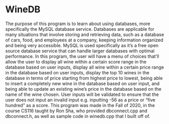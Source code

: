 # WineDB
The purpose of this program is to learn about using databases, more specifically the MySQL database service. Databases are applicable for many situations that involve storing and retrieving data, such as a database of cars, food, and employees at a company, keeping information organized and being very accessible. MySQL is used specifically as it’s a free open source database service that can handle larger databases with optimal performance. In this program, the user will have a menu of choices that’ll allow the user to display all wine within a certain score range in the database based on user inputs, display all wine within a certain price range in the database based on user inputs, display the top 10 wines in the database in terms of price starting from highest price to lowest, being able to insert a completely new wine in the database based on user input, and being able to update an existing wine’s price in the database based on the name of the wine chosen. User inputs will be validated to ensure that the user does not input an invalid input e.g. inputting -56 as a price or “five hundred” as a score. 
This program was made in the Fall of 2020, in the course CS116 taught by Ron Sha, who provided dbconnect.cpp and dbconnect.h, as well as sample code in winedb.cpp that I built off of.

